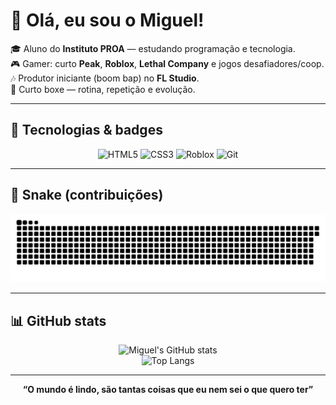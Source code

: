 # 👋 Olá, eu sou o Miguel!

🎓 Aluno do **Instituto PROA** — estudando programação e tecnologia.  
🎮 Gamer: curto **Peak**, **Roblox**, **Lethal Company** e jogos desafiadores/coop.  
🎶 Produtor iniciante (boom bap) no **FL Studio**.  
🥊 Curto boxe — rotina, repetição e evolução.

---

## 🚀 Tecnologias & badges
<div align="center">
  
![HTML5](https://img.shields.io/badge/HTML5-E34F26?style=for-the-badge&logo=html5&logoColor=white)
![CSS3](https://img.shields.io/badge/CSS3-1572B6?style=for-the-badge&logo=css3&logoColor=white)
![Roblox](https://img.shields.io/badge/Roblox-000000?style=for-the-badge&logo=roblox&logoColor=white)
![Git](https://img.shields.io/badge/Git-F05032?style=for-the-badge&logo=git&logoColor=white)

</div>

---

## 🐍 Snake (contribuições)
![Snake animation](output/snake.svg)

---

## 📊 GitHub stats
<div align="center">
  
![Miguel's GitHub stats](https://github-readme-stats.vercel.app/api?username=migueLLIDO&show_icons=true&theme=radical)  
![Top Langs](https://github-readme-stats.vercel.app/api/top-langs/?username=migueLLIDO&layout=compact&theme=radical)

</div>

---

<p align="center"><b>“O mundo é lindo, são tantas coisas que eu nem sei o que quero ter”</b></p>

